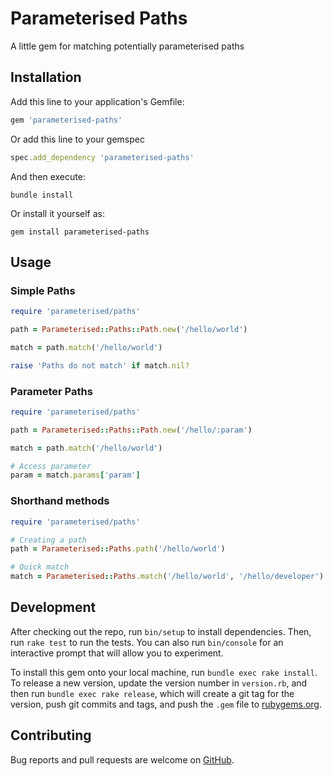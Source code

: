 # Parameterised Paths

A little gem for matching potentially parameterised paths

## Installation

Add this line to your application's Gemfile:

```ruby
gem 'parameterised-paths'
```

Or add this line to your gemspec

```ruby
spec.add_dependency 'parameterised-paths'
```

And then execute:

```shell
bundle install
```

Or install it yourself as:

```shell
gem install parameterised-paths
```

## Usage

### Simple Paths

```ruby
require 'parameterised/paths'

path = Parameterised::Paths::Path.new('/hello/world')

match = path.match('/hello/world')

raise 'Paths do not match' if match.nil?
```

### Parameter Paths

```ruby
require 'parameterised/paths'

path = Parameterised::Paths::Path.new('/hello/:param')

match = path.match('/hello/world')

# Access parameter
param = match.params['param']
```

### Shorthand methods

```ruby
require 'parameterised/paths'

# Creating a path
path = Parameterised::Paths.path('/hello/world')

# Quick match
match = Parameterised::Paths.match('/hello/world', '/hello/developer')
```

## Development

After checking out the repo, run `bin/setup` to install dependencies. Then, run `rake test` to run the tests. You can also run `bin/console` for an interactive prompt that will allow you to experiment.

To install this gem onto your local machine, run `bundle exec rake install`. To release a new version, update the version number in `version.rb`, and then run `bundle exec rake release`, which will create a git tag for the version, push git commits and tags, and push the `.gem` file to [rubygems.org](https://rubygems.org).

## Contributing

Bug reports and pull requests are welcome on [GitHub](https://github.com/chrisBirmingham/parameterised-paths).
